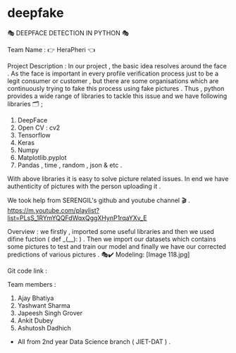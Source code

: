 # deepfake
🎭 DEEPFACE DETECTION IN PYTHON 🎭

Team Name : 👉 HeraPheri 👈

Project Description : In our project , the basic idea resolves around the face . As the face is important in every profile verification process just  to be a legit consumer or customer , but there are some organisations which are continuously trying to fake this process using fake pictures . Thus , python provides a wide range of libraries to tackle this issue and we have following libraries 🗂️ ;
1. DeepFace
2. Open CV : cv2
3. Tensorflow
4. Keras
5. Numpy
6. Matplotlib.pyplot
7. Pandas , time , random , json & etc .

With above libraries it is easy to solve picture related issues. In end we have authenticity of pictures with  the person uploading it .

We took help from SERENGIL's github and youtube channel 🎬 .
https://m.youtube.com/playlist?list=PLsS_1RYmYQQFdWqxQggXHynP1rqaYXv_E

Overview : we firstly , imported some useful libraries and then we used difine fuction ( def _(__): ) .
Then we import our datasets which contains some pictures to test and train our model and finally we have our corrected predictions of various pictures . 🎭✔️
 Modeling: 
[Image 118.jpg]

Git code link : 


Team members : 
1. Ajay Bhatiya 
2. Yashwant Sharma
3. Japeesh Singh Grover
4. Ankit Dubey
5. Ashutosh Dadhich 
- All from 2nd year Data Science branch ( JIET-DAT ) .
